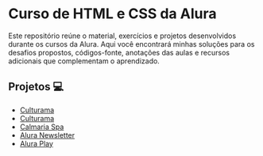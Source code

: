 # Curso de HTML e CSS da Alura
 Este repositório reúne o material, exercícios e projetos desenvolvidos durante os cursos da Alura. Aqui você encontrará minhas soluções para os desafios propostos, códigos-fonte, anotações das aulas e recursos adicionais que complementam o aprendizado.


## Projetos 💻
- <a href="https://willalmeid.github.io/html-css-alura/culturama/">Culturama</a>
- <a href="https://willalmeid.github.io/html-css-alura/culturama/">Culturama</a>
- <a href="https://willalmeid.github.io/html-css-alura/calmaria-spa/">Calmaria Spa</a>
- <a href="https://willalmeid.github.io/html-css-alura/alura-newsletter/">Alura Newsletter</a>
- <a href="https://willalmeid.github.io/html-css-alura/aluraplay/">Alura Play</a>
